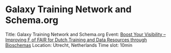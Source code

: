 Galaxy Training Network and Schema.org
======================================

Title: Galaxy Training Network and Schema.org
Event: [Boost Your Visibility – Improving F of FAIR for Dutch Training and Data Resources through Bioschemas](https://www.dtls.nl/courses/boost-your-visibility-improving-f-of-fair-for-dutch-training-and-data-resources-through-bioschemas/)
Location: Utrecht, Netherlands
Time slot: 10min
